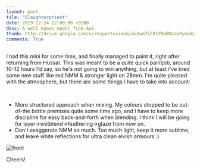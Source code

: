```yaml
---
layout: post
tile: "Slaughterpriest"
date: 2019-12-24 12:00:00 +0200
desc: A well known model from AoS
thumb: http://drive.google.com/uc?export=view&id=1wm7LF81YRmBOzosRymxBpb14K4G6-W-L
comments: True
---
```

I had this mini for some time, and finally managed to paint it, right after returning from Hussar. 
This was meant to be a quite quick paintjob, around 10-12 hours I'd say, so he's not going to win anything, but at least I've tried some new stuff like red NMM & stronger light on 28mm. I'm quite pleased with the atmosphere, but there are some things I have to take into account:

&nbsp;&nbsp;&nbsp;&nbsp;&nbsp;&nbsp;&nbsp;&nbsp;
*  More structured approach when mixing. My colours stopped to be out-of-the bottle premixes quite some time ago, and I have to keep more discipline for easy back-and-forth when blending. I think I will be going for layer->wetblend->feathering->glaze from now on. 
*  Don't exaggerate NMM so much. Too much light, keep it more sublime, and leave white reflections for ultra clean elvish armours :)

![front](http://drive.google.com/uc?export=view&id=1z-THc9XLn6kh5iq7GTFMsnrp_s2mv3e9)

Cheers!
